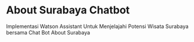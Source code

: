 # About Surabaya Chatbot
Implementasi Watson Assistant Untuk Menjelajahi Potensi Wisata Surabaya bersama Chat Bot About Surabaya
